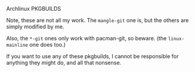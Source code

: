 Archlinux PKGBUILDS

Note, these are not all my work. The `mangle-git` one is, but the others are simply modified by me.

Also, the `*-git` ones only work with pacman-git, so beware. (the `linux-mainline` one does too.)

If you want to use any of these pkgbuilds, I cannot be responsible for anything they might do, and all that nonsense. 
